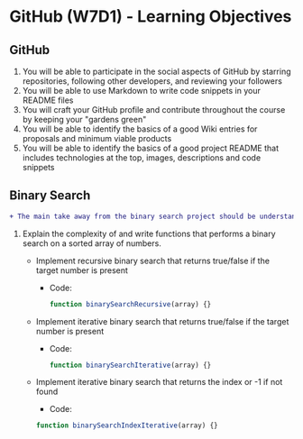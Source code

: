 # GitHub (W7D1) - Learning Objectives

## GitHub

1. You will be able to participate in the social aspects of GitHub by starring repositories, following other developers, and reviewing your followers
2. You will be able to use Markdown to write code snippets in your README files
3. You will craft your GitHub profile and contribute throughout the course by keeping your "gardens green"
4. You will be able to identify the basics of a good Wiki entries for proposals and minimum viable products
5. You will be able to identify the basics of a good project README that includes technologies at the top, images, descriptions and code snippets

## Binary Search

```diff
+ The main take away from the binary search project should be understanding the idea that there are multiple ways to do a problem. Don't worry if the solutions were not obvious. The goal of the project was to show you how algorithms can be improved to be more efficient and optimized.
```

1. Explain the complexity of and write functions that performs a binary search on a sorted array of numbers.

   - Implement recursive binary search that returns true/false if the target number is present

     - Code:

       ```javascript
       function binarySearchRecursive(array) {}
       ```

   - Implement iterative binary search that returns true/false if the target number is present

     - Code:

       ```javascript
       function binarySearchIterative(array) {}
       ```

   - Implement iterative binary search that returns the index or -1 if not found

     - Code:

     ```javascript
     function binarySearchIndexIterative(array) {}
     ```
